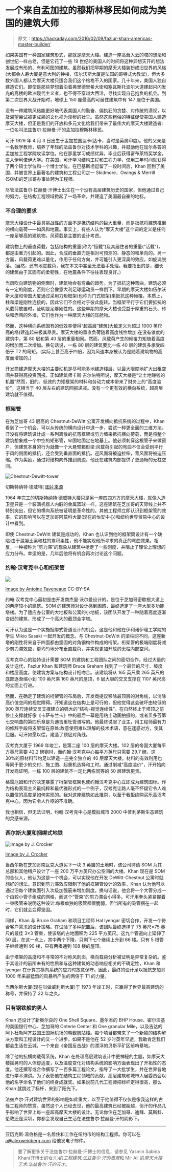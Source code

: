 # 一个来自孟加拉的穆斯林移民如何成为美国的建筑大师

> 原文：<https://hackaday.com/2016/02/09/fazlur-khan-americas-master-builder/>

如果美国有一种国家建筑形式，那就是摩天大楼。建造一座高耸入云的塔的想法和创世纪一样古老，但是它花了一些 19 世纪的美国人的时间将这种异想天开的想法发展成有形的、有利可图的建筑。虽然我们把早期的摩天大楼装扮成旧世界的风格(大都会人寿大厦是意大利的钟楼，伍尔沃斯大厦是法国的哥特式大教堂)，但大多数外国人都认为摩天大楼只适合我们这个格格不入的国家。几十年来，美国人独自建造它们。即使是那些梦想着沿着弗里德里希大街和塞瓦斯托波尔大道建起闪闪发光的高楼的欧洲现代主义者，也不得不穿越大西洋，寻找实现自己抱负的机会。到第二次世界大战开始时，地球上 150 座最高的可居住建筑中有 147 座位于美国。

没有一种建筑风格能更好地代表美国人的勤奋、偏执狂的贪婪、对传统的漠视，以及渴望尝试被更成熟的文化视为淫秽的壮举。虽然这些粗俗的特征促使美国人建造摩天大楼，但正是我们的开放和多元文化给我们带来了最伟大的摩天大楼建造者:一位名叫法兹鲁尔·拉赫曼·汗的孟加拉穆斯林移民。

可汗 1929 年 4 月 3 日出生于孟加拉国达卡(达卡，当时是英属印度)。他的父亲是一名数学教师，培养了年轻的法兹鲁尔对技术学科的兴趣，并鼓励他在加尔各答的孟加拉工程学院攻读学位。他在那里学习成绩优异，毕业后获得富布莱特奖学金，进入伊利诺伊大学。在美国，可汗学习结构工程和工程力学，仅用三年时间就获得了两个硕士学位和一个博士学位。在巴基斯坦逗留了一段时间后，Khan 回到了美国，并被世界上最著名的建筑和工程公司之一 Skidmore，Owings & Merrill (SOM)的芝加哥办事处聘为工程师。

尽管法兹鲁尔·拉赫曼·汗博士出生在一个没有高层建筑历史的国家，但他通过自己的努力，在结构工程领域掀起了一场革命，并建造了美国最自豪的地标。

### 不合理的要求

摩天大楼设计中最具挑战性的方面不是抵抗结构的巨大重量，而是抵抗将建筑推倒的横向载荷——如风和地震。事实上，有些人认为“摩天大楼”这个词的定义是任何一座足够高的建筑物，风荷载是主要的设计考虑。

建筑物上的垂直荷载，包括结构的重量(称为“恒载”)及其居住者的重量(“活载”)，都是由重力引起的。因此，合成的垂直力是相对可预测的、静态的和单向的。另一方面，风载荷更难以量化，作用于任何方向，并可能引入更深奥的效应，如旋涡脱落。(当然，还有地震载荷，我在本文中甚至无法着手处理。我要指出的是，细长的建筑由于其固有的柔韧性，在地震条件下往往表现良好。)

当风吹向建筑物的侧面时，建筑物会有弯曲的趋势。为了抵抗这种弯曲，建筑必须有一定的刚度，否则它会像意大利足球运动员一样倒下。早期的摩天大楼如伍尔沃斯大厦和帝国大厦通过采用力矩框架(也称为门式框架)来抵抗这种倾覆。本质上，柱和梁是刚性连接的，因此它们不会相对于彼此旋转。当框架平行于它们要抵抗的风载荷放置时，证明是足够刚性的。这些早期的摩天大楼也受益于厚重的石头、砖块和赤陶的外墙，它们也作为一种摩天大楼的压舱物。

然而，这种横向系统固有的低效率使得“超高层”建筑(大致定义为超过 1000 英尺高的塔)建造起来极其昂贵。摩天大楼的垂直负荷随着高度线性增加:在没有锥度的建筑中，第 80 层和第 40 层的重量相同。然而，风载荷产生的倾覆力矩随着高度的增加而二次增加。换句话说，一栋 80 层的建筑要比一栋 40 层的建筑多承受四倍于 T2 的弯矩。(实际上甚至高于四倍，因为风速本身被认为是随着建筑物的高度而增加的。)

开发商建造摩天大楼的主要动机是尽可能多地建造楼层，以最大限度地扩大出租空间并获得高投资回报。正如建筑师卡斯·吉尔伯特所说，摩天大楼是“让土地赚钱的机器”然而，旧的、低效的力矩框架的材料和劳动力成本带来了财务上的“高度溢价”，这相当于 40 层左右的建筑回报递减。没有一个更有效的横向系统，超高层建筑就不值得。

### 框架管

在为芝加哥 43 层高的 Chestnut-DeWitt 公寓开发横向抵抗系统的过程中，Khan 看到了一个机会，可以从传统的横向设计中退一步，尝试一种更全面的三维方法。汗没有将建筑设计成一系列离散的抗弯框架或剪力墙来抵抗横向荷载，而是将整个建筑想象成一个中空的矩形管，牢固地固定在地基上。他必须刺穿这根管子来做窗户，但建筑本身的行为就像一个大悬臂箱形梁:风载荷引起的弯曲不仅会受到平行于风的侧面的抵抗，还会受到垂直面的抵抗。迎风面将被迫拉伸，背风面将被迫压缩。作为奖励，通过将结构向外推到周边，他还在建筑内部提供了更通畅的无柱空间。

![Chestnut-Dewitt-tower](img/3a978faa756e93b1306dfe926574193a.png)

切斯特纳特·德威特[ [图片来源](http://www.chicagocondofinder.com/blog/plaza-on-dewitt-condos.html)

1964 年完工的切斯特纳特·德威特大楼只是另一座四四方方的摩天大楼，就像人造卫星只是一个装满机器人内脏的金属篮球一样。这座建筑在芝加哥的天际线上并不特别突出，但它的横向系统被证明是革命性的。其他工程师立即认识到框架管的效率，它的影响可以在芝加哥阿莫科大厦(现在的怡安中心)和纽约世界贸易中心的设计中看到。

即使 Chestnut-DeWitt 建筑是成功的，Khan 也认识到他的框架筒设计有一个缺陷:由于混凝土梁和柱的累积柔性，他不能实现他所寻求的真正的弯曲效果。相反，一种被称为“剪力滞”的现象从建筑中抢走了一些刚度，并阻止了理论上理想的应力分布。幸运的是，几年后他将有机会再次讨论这个问题。

### 约翰·汉考克中心和桁架管

![](img/a7651a58683724fc91bfcbd6a9762031.png)

[Image by Antoine Taveneaux](https://commons.wikimedia.org/wiki/File:John_Hancock_Center2.jpg) CC-BY-SA

约翰·汉考克中心最初是由开发商杰里·沃尔曼设计的，是位于芝加哥密歇根大道上的两座较小的建筑。SOM 的建筑师对设计感到困惑，最终选定了一座大型多功能塔楼。为了适应办公室的大地板和公寓的小地板，该团队开发了一种随着高度逐渐变细的建筑，形成了一个高大的截顶金字塔。

可汗认为这是一个实施捆绑式管道设计的机会，这是他和他在伊利诺伊理工学院的学生 Mikio Sasaki 一起开发的概念。与 Chestnut-DeWitt 的梁柱网不同，这座新塔的刚性将来自于四面都由坚固的对角钢构件构成的桁架。桁架管的极端刚度将减少剪力滞效应，更均匀地分布垂直载荷，并实现更加开放的无柱内部空间。

汉考克中心的独特设计需要 SOM 的建筑和工程团队之间的密切合作。经过大量的设计迭代，Fazlur Khan 和建筑师 Bruce Graham 找到了一个最佳的尺寸、坡度和楼层高度，使建筑方案与结构设计相吻合。该建筑将从 165 英尺乘 265 英尺的底部逐渐缩小到 100 英尺乘 160 英尺的屋顶，6 层大胆的交叉支撑在 1107 英尺高的立面上行进。

然而，在确定了建筑的桁架管的布局后，开发商提议移除最顶层的对角线，以消除高价值空间的视觉障碍。汗知道这在结构上是可行的，但他觉得这会破坏由较低的 900 英尺连续交叉支撑建立的强大的“结构-视觉连续性”。在自然终止于塔顶之前停止支撑就好像《卡萨布兰卡》中的最后一幕是用粘土动画拍摄的，或者贝多芬第七交响曲的第四乐章是为迪吉里杜管谱写的。他最终说服了业主，用工程师最有力的修辞手段将支架留在原处:故意使用难以理解的技术术语，意在迷惑对方，使其屈服。可汗如愿以偿，建造了顶层对角线。

汉考克大厦于 1969 年竣工，是第二座 100 层的摩天大楼。102 层的帝国大厦每平方英尺需要 42.2 磅钢材，而约翰·汉考克中心每平方英尺只需要 29.7 磅。这 30%的原材料节约足以建造一座完全独立的 40 层摩天大楼。材料的有效利用也等同于更少的交付、施工图、起重机选择和工时。通过削减“高度溢价”，汗开始向开发商证明，一栋 100 层的建筑不一定比两栋同等的 50 层建筑更贵。

格雷厄姆和汗的决定暴露了桁架管框架也使约翰汉考克中心立即成为建筑图标。作为结构表现主义最纯粹和最优雅形式的一个例子，汉考克让路人毫不怀疑它令人难以置信的高度是如何实现的。我对这座建筑如此推崇，以至于我拒绝购买乐高汉考克中心，因为它令人作呕的不准确。

我也相信，但无法证明，约翰·汉考克中心是模拟城市 2000 中普利茅斯生态建筑的灵感来源。

### 西尔斯大厦和捆绑式地铁

![Image by J. Crocker](img/2f63bac99c9031c89709b85085ba7c12.png)

[Image by J. Crocker](https://commons.wikimedia.org/wiki/File:2004-08-16_800x2400_chicago_sears_tower.jpg)

当西尔斯在芝加哥南瓦克大道买下一块 3 英亩的土地时，该公司聘请 SOM 为其总部和其他租户设计了一座 200 万平方英尺办公空间的大楼。Khan 现在是 SOM 的合伙人，他认为这是一个机会，可以实现他在开发 DeWitt-Chestnut 公寓时就想好的想法。意识到剪力滞效应限制了他的框架管设计的效率，Khan 认为他可以通过沿每个建筑面引入次级加强筋来增加刚度。换句话说，他会将一个大管分成一个由较小管子组成的网格，而这个“管束”的剪力滞会小得多。可汗用拳头紧紧握着一束吸管来说明这种设计:每根单独的吸管都很脆弱，但当所有的吸管捆在一起时，它们就会变得坚固。

同样，Khan 与 Bruce Graham 和项目工程师 Hal Iyengar 密切合作，开发一个符合客户需求的设计策略。在试验了多种配置后，该团队最终选择了 75 英尺×75 英尺的最佳 3×3 管束，使该塔的占地面积为 225 平方英尺。这九个管道向上延伸了 50 层，在这一点上，其中两个下降，只剩下七个继续上升到 66 楼。只有 5 根管子继续通到 90 楼，只有两根通到 108 楼的屋顶。

由于塔架的高度和不寻常的不对称风剖面，横向载荷分析被证明是异常复杂的。鉴于其设计的前所未有的性质和与这种建筑的动态响应相关的不确定性，Khan 和 Iyengar 在计算其横向系统的应力时故意保守。因此，最终的设计足以抵抗芝加哥 1000 年来最猛烈的风暴所产生的两倍于 T1 的力量。

当西尔斯大厦(现在叫做威利斯大厦)于 1973 年竣工时，它赢得了世界最高建筑的称号，并保持了 22 年之久。

### 只有钢铁般的男人

Khan 还设计了新奥尔良的 One Shell Square、墨尔本的 BHP House、密尔沃基的美国银行中心、芝加哥的 Onterie Center 和 One granular Mile，以及吉达的阿卜杜勒阿齐兹国王国际机场的朝觐航站楼。每个项目都带来了一个新颖的结构解决方案和工程设计的又一个进步。如果不是他在 52 岁时英年早逝，我敢肯定我们都会生活在云城，一个来自《帝国反击战》的漂浮的贝斯平矿区前哨基地。

除了他的抗横向载荷系统，Khan 在处理高层建筑设计中更神秘的主题，如摩天大楼摇晃时的人体舒适度，以及温度变化对结构系统的影响方面表现出了开拓性的态度。他还撰写或合作撰写了一百多篇工程论文，指导了一大批学生，并在世界各地进行学术演讲。为了表彰他在结构工程领域的贡献，高层建筑和城市人居委员会以他的名字命名了他们的终身成就奖。如果说前几代工程师把标杆定得很高，那么 Khan 就跳过了标杆，来到了阳光下。

法兹卢尔·汗对建筑世界的影响是如此重大，以至于他值得不仅仅是像我这样的古怪工程师的赞赏。虽然这个人已经去世，他的最高建筑已经被超越，但汗的作品几乎影响了世界上每一座超高摩天大楼的设计。无论你住在芝加哥、迪拜、莫斯科、伦敦还是深圳，你都会发现自己生活在法兹鲁尔·拉赫曼·汗的阴影下。

* * *

亚历克斯·温伯格是一名居住和工作在纽约市的结构工程师。你可以在 a@alexweinberg.com 给他发电子邮件。

> 要了解更多关于法兹鲁尔·拉赫曼·汗博士的信息，请参见 Yasmin Sabina Khan(汗博士的女儿)的*工程建筑:法兹鲁尔·汗的愿景*和 Mir Ali 的*摩天大楼艺术:法兹鲁尔·汗的天才*。